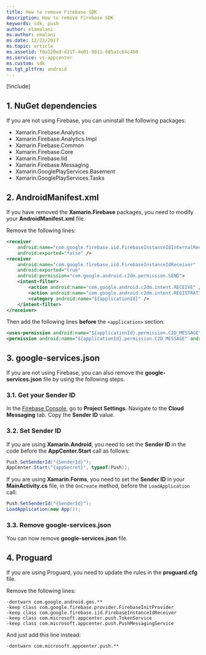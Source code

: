 ```yaml
---
title: How to remove Firebase SDK
description: How to remove Firebase SDK
keywords: sdk, push
author: elamalani
ms.author: emalani
ms.date: 12/22/2017
ms.topic: article
ms.assetid: f8a120ed-d217-4e01-9811-685a1c64c498
ms.service: vs-appcenter
ms.custom: sdk
ms.tgt_pltfrm: android
---
```


[!include[](introduction-android.md)]

## 1. NuGet dependencies

If you are not using Firebase, you can uninstall the following packages:

* Xamarin.Firebase.Analytics
* Xamarin.Firebase.Analytics.Impl
* Xamarin.Firebase.Common
* Xamarin.Firebase.Core
* Xamarin.Firebase.Iid
* Xamarin.Firebase.Messaging
* Xamarin.GooglePlayServices.Basement
* Xamarin.GooglePlayServices.Tasks

## 2. AndroidManifest.xml

If you have removed the **Xamarin.Firebase** packages, you need to modify your
**AndroidManifest.xml** file.

Remove the following lines:

```xml
<receiver 
    android:name="com.google.firebase.iid.FirebaseInstanceIdInternalReceiver" 
    android:exported="false" />
<receiver 
    android:name="com.google.firebase.iid.FirebaseInstanceIdReceiver" 
    android:exported="true" 
    android:permission="com.google.android.c2dm.permission.SEND">
    <intent-filter>
        <action android:name="com.google.android.c2dm.intent.RECEIVE" />
        <action android:name="com.google.android.c2dm.intent.REGISTRATION" />
        <category android:name="${applicationId}" />
    </intent-filter>
</receiver>
```

Then add the following lines **before** the `<application>` section:

```xml
<uses-permission android:name="${applicationId}.permission.C2D_MESSAGE" />
<permission android:name="${applicationId}.permission.C2D_MESSAGE" android:protectionLevel="signature" />
```

## 3. google-services.json

If you are not using Firebase, you can also remove the **google-services.json**
file by using the following steps.

### 3.1. Get your Sender ID

In the [Firebase Console](https://console.firebase.google.com),
go to **Project Settings**.
Navigate to the **Cloud Messaging** tab. Copy the **Sender ID** value.

### 3.2. Set Sender ID

If you are using **Xamarin.Android**, you need to set the **Sender ID**
in the code before the **AppCenter.Start** call as follows:

```csharp
Push.SetSenderId("{SenderId}");
AppCenter.Start("{appSecret}", typeof(Push));
```

If you are using **Xamarin.Forms**, you need to set the **Sender ID** in your
**MainActivity.cs** file, in the `OnCreate` method, before the `LoadApplication` call:

```csharp
Push.SetSenderId("{SenderId}");
LoadApplication(new App());
```

### 3.3. Remove google-services.json

You can now remove **google-services.json** file.

## 4. Proguard

If you are using Proguard, you need to update the rules in the **proguard.cfg** file.

Remove the following lines:

```
-dontwarn com.google.android.gms.**
-keep class com.google.firebase.provider.FirebaseInitProvider
-keep class com.google.firebase.iid.FirebaseInstanceIdReceiver
-keep class com.microsoft.appcenter.push.TokenService
-keep class com.microsoft.appcenter.push.PushMessagingService
```

And just add this line instead:

```
-dontwarn com.microsoft.appcenter.push.**
```
